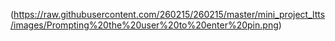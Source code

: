 (https://raw.githubusercontent.com/260215/260215/master/mini_project_ltts/images/Prompting%20the%20user%20to%20enter%20pin.png)
